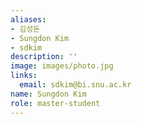 ```yaml
---
aliases:
- 김성돈
- Sungdon Kim
- sdkim
description: ''
image: images/photo.jpg
links:
  email: sdkim@bi.snu.ac.kr
name: Sungdon Kim
role: master-student
---
```

